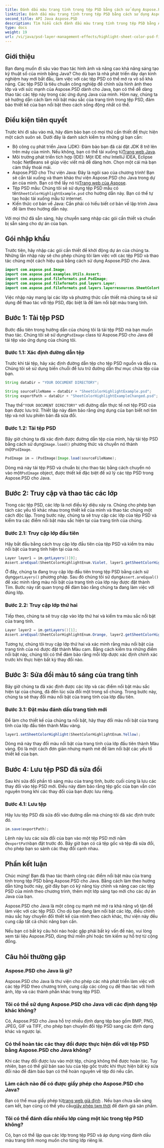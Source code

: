```yaml
---
title: Đánh dấu màu trang tính trong tệp PSD bằng cách sử dụng Aspose.PSD Java
linktitle: Đánh dấu màu trang tính trong tệp PSD bằng cách sử dụng Aspose.PSD Java
second_title: API Java Aspose.PSD
description: Tìm hiểu cách đánh dấu màu trang tính trong tệp PSD bằng Aspose.PSD cho Java. Hãy làm theo hướng dẫn từng bước của chúng tôi để nâng cao kỹ năng xử lý hình ảnh của bạn trong Java.
type: docs
weight: 19
url: /vi/java/psd-layer-management-effects/highlight-sheet-color-psd-files/
---
```

## Giới thiệu

Bạn đang muốn đi sâu vào thao tác hình ảnh và nâng cao khả năng sáng tạo kỹ thuật số của mình bằng Java? Cho dù bạn là nhà phát triển dày dạn kinh nghiệm hay mới bắt đầu, làm việc với các tệp PSD có thể mở ra vô số khả năng. Các tệp PSD là tiêu chuẩn công nghiệp để chỉnh sửa hình ảnh theo lớp và với sức mạnh của Aspose.PSD dành cho Java, bạn có thể dễ dàng thao tác các tệp này trong các ứng dụng Java của mình. Hôm nay, chúng ta sẽ hướng dẫn cách làm nổi bật màu sắc của trang tính trong tệp PSD, đảm bảo thiết kế của bạn nổi bật theo cách sống động nhất có thể.

## Điều kiện tiên quyết

Trước khi đi sâu vào mã, hãy đảm bảo bạn có mọi thứ cần thiết để thực hiện một cách suôn sẻ. Dưới đây là danh sách kiểm tra những gì bạn cần:

-  Bộ công cụ phát triển Java (JDK): Đảm bảo bạn đã cài đặt JDK 8 trở lên trên máy của mình. Nếu không, bạn có thể tải xuống từ[Trang web Java](https://www.oracle.com/java/technologies/javase-downloads.html).
- Môi trường phát triển tích hợp (IDE): Một IDE như IntelliJ IDEA, Eclipse hoặc NetBeans sẽ giúp việc viết mã dễ dàng hơn. Chọn một cái mà bạn cảm thấy thoải mái.
- Aspose.PSD cho Thư viện Java: Đây là ngôi sao của chương trình! Bạn sẽ cần tải xuống và tham khảo thư viện Aspose.PSD cho Java trong dự án của mình. Bạn có thể lấy nó từ[Trang web của Aspose](https://releases.aspose.com/psd/java/).
-  Tệp PSD mẫu: Chúng tôi sẽ sử dụng tệp PSD mẫu có tên`SheetColorHighlightExample.psd` cho hướng dẫn này. Bạn có thể tự tạo hoặc tải xuống mẫu từ internet.
- Kiến thức cơ bản về Java: Cần phải có hiểu biết cơ bản về lập trình Java để làm theo hướng dẫn này.

Với mọi thứ đã sẵn sàng, hãy chuyển sang nhập các gói cần thiết và chuẩn bị sẵn sàng cho dự án của bạn.

## Gói nhập khẩu

Trước tiên, hãy nhập các gói cần thiết để khởi động dự án của chúng ta. Những lần nhập này sẽ cho phép chúng tôi làm việc với các tệp PSD và thao tác chúng một cách hiệu quả bằng cách sử dụng Aspose.PSD cho Java.

```java
import com.aspose.psd.Image;
import com.aspose.psd.examples.Utils.Assert;
import com.aspose.psd.fileformats.psd.PsdImage;
import com.aspose.psd.fileformats.psd.layers.Layer;
import com.aspose.psd.fileformats.psd.layers.layerresources.SheetColorHighlightEnum;
```

Việc nhập này mang lại các lớp và phương thức cần thiết mà chúng ta sẽ sử dụng để thao tác với tệp PSD, đặc biệt là để làm nổi bật màu trang tính.

## Bước 1: Tải tệp PSD

Bước đầu tiên trong hướng dẫn của chúng tôi là tải tệp PSD mà bạn muốn thao tác. Chúng tôi sẽ sử dụng`PsdImage` class từ Aspose.PSD cho Java để tải tệp vào ứng dụng của chúng tôi.

### Bước 1.1: Xác định đường dẫn tệp

Trước khi tải tệp, hãy xác định đường dẫn tệp cho tệp PSD nguồn và đầu ra. Chúng tôi sẽ sử dụng biến chuỗi để lưu trữ đường dẫn thư mục chứa tệp của bạn.

```java
String dataDir = "YOUR DOCUMENT DIRECTORY";

String sourceFileName = dataDir + "SheetColorHighlightExample.psd";
String exportPath = dataDir + "SheetColorHighlightExampleChanged.psd";
```

 Thay thế`"YOUR DOCUMENT DIRECTORY"` với đường dẫn thực tế nơi tệp PSD của bạn được lưu trữ. Thiết lập này đảm bảo rằng ứng dụng của bạn biết nơi tìm tệp và nơi lưu phiên bản đã sửa đổi.

### Bước 1.2: Tải tệp PSD

 Bây giờ chúng ta đã xác định được đường dẫn tệp của mình, hãy tải tệp PSD bằng cách sử dụng`Image.load()` phương thức và chuyển nó thành một`PsdImage`.

```java
PsdImage im = (PsdImage)Image.load(sourceFileName);
```

 Dòng mã này tải tệp PSD và chuẩn bị cho thao tác bằng cách chuyển nó vào một`PsdImage` object, được thiết kế đặc biệt để xử lý các tệp PSD trong Aspose.PSD cho Java.

## Bước 2: Truy cập và thao tác các lớp

Trong các tệp PSD, các lớp là nơi điều kỳ diệu xảy ra. Chúng cho phép bạn tách các yếu tố khác nhau trong thiết kế của mình và thao tác chúng một cách độc lập. Trong bước này, chúng ta sẽ truy cập các lớp của tệp PSD và kiểm tra các điểm nổi bật màu sắc hiện tại của trang tính của chúng.

### Bước 2.1: Truy cập lớp đầu tiên

Hãy bắt đầu bằng cách truy cập lớp đầu tiên của tệp PSD và kiểm tra màu nổi bật của trang tính hiện tại của nó.

```java
Layer layer1 = im.getLayers()[0];
Assert.areEqual(SheetColorHighlightEnum.Violet, layer1.getSheetColorHighlight());
```

 Ở đây, chúng ta đang truy cập lớp đầu tiên trong tệp PSD bằng cách sử dụng`getLayers()` phương pháp. Sau đó chúng tôi sử dụng`Assert.areEqual()` để xác minh rằng màu nổi bật của trang tính của lớp này được đặt thành Tím. Bước này rất quan trọng để đảm bảo rằng chúng ta đang làm việc với đúng lớp.

### Bước 2.2: Truy cập lớp thứ hai

Tiếp theo, chúng ta sẽ truy cập vào lớp thứ hai và kiểm tra màu sắc nổi bật của trang tính.

```java
Layer layer2 = im.getLayers()[1];
Assert.areEqual(SheetColorHighlightEnum.Orange, layer2.getSheetColorHighlight());
```

Tương tự, chúng tôi truy cập lớp thứ hai và xác minh rằng màu nổi bật của trang tính của nó được đặt thành Màu cam. Bằng cách kiểm tra những điểm nổi bật này, chúng tôi có thể đảm bảo rằng mỗi lớp được xác định chính xác trước khi thực hiện bất kỳ thay đổi nào.

## Bước 3: Sửa đổi màu tô sáng của trang tính

Bây giờ chúng ta đã xác định được các lớp và các điểm nổi bật màu sắc hiện tại của chúng, đã đến lúc sửa đổi một trong số chúng. Trong bước này, chúng ta sẽ thay đổi màu nổi bật của trang tính của lớp đầu tiên.

### Bước 3.1: Đặt màu đánh dấu trang tính mới

Để làm cho thiết kế của chúng ta nổi bật, hãy thay đổi màu nổi bật của trang tính của lớp đầu tiên thành Màu vàng.

```java
layer1.setSheetColorHighlight(SheetColorHighlightEnum.Yellow);
```

Dòng mã này thay đổi màu nổi bật của trang tính của lớp đầu tiên thành Màu vàng. Đó là một cách đơn giản nhưng mạnh mẽ để làm nổi bật các yếu tố thiết kế của bạn.

## Bước 4: Lưu tệp PSD đã sửa đổi

Sau khi sửa đổi phần tô sáng màu của trang tính, bước cuối cùng là lưu các thay đổi vào tệp PSD mới. Điều này đảm bảo rằng tệp gốc của bạn vẫn còn nguyên trong khi các thay đổi của bạn được lưu riêng.

### Bước 4.1: Lưu tệp

Hãy lưu tệp PSD đã sửa đổi vào đường dẫn mà chúng tôi đã xác định trước đó.

```java
im.save(exportPath);
```

 Lệnh này lưu các sửa đổi của bạn vào một tệp PSD mới nằm ở`exportPath`bạn đặt trước đó. Bây giờ bạn có cả tệp gốc và tệp đã sửa đổi, cho phép bạn so sánh các thay đổi cạnh nhau.

## Phần kết luận

Chúc mừng! Bạn đã thao tác thành công các điểm nổi bật màu của trang tính trong tệp PSD bằng Aspose.PSD cho Java. Bằng cách làm theo hướng dẫn từng bước này, giờ đây bạn có kỹ năng tùy chỉnh và nâng cao các tệp PSD của mình theo chương trình, thêm một lớp sáng tạo mới cho các dự án Java của bạn.

Aspose.PSD cho Java là một công cụ mạnh mẽ mở ra khả năng vô tận để làm việc với các tệp PSD. Cho dù bạn đang làm nổi bật các lớp, điều chỉnh màu sắc hay chuyển đổi thiết kế của mình theo cách khác, thư viện này đều cung cấp tất cả chức năng bạn cần.

Nếu bạn có bất kỳ câu hỏi nào hoặc gặp phải bất kỳ vấn đề nào, vui lòng xem tài liệu Aspose.PSD, dùng thử miễn phí hoặc tìm kiếm sự hỗ trợ từ cộng đồng.

## Câu hỏi thường gặp

### Aspose.PSD cho Java là gì?
Aspose.PSD cho Java là thư viện cho phép các nhà phát triển làm việc với các tệp PSD theo chương trình, cung cấp các công cụ để thao tác với hình ảnh, lớp và các thành phần khác trong tệp PSD.

### Tôi có thể sử dụng Aspose.PSD cho Java với các định dạng tệp khác không?
Có, Aspose.PSD cho Java hỗ trợ nhiều định dạng tệp bao gồm BMP, PNG, JPEG, GIF và TIFF, cho phép bạn chuyển đổi tệp PSD sang các định dạng khác và ngược lại.

### Có thể hoàn tác các thay đổi được thực hiện đối với tệp PSD bằng Aspose.PSD cho Java không?
Khi các thay đổi được lưu vào một tệp, chúng không thể được hoàn tác. Tuy nhiên, bạn có thể giữ bản sao lưu của tệp gốc trước khi thực hiện bất kỳ sửa đổi nào để đảm bảo bạn có thể hoàn nguyên về tệp đó nếu cần.

### Làm cách nào để có được giấy phép cho Aspose.PSD cho Java?
 Bạn có thể mua giấy phép từ[trang web giả định](https://purchase.aspose.com/buy) . Nếu bạn chưa sẵn sàng cam kết, bạn cũng có thể yêu cầu[giấy phép tạm thời](https://purchase.aspose.com/temporary-license/) để đánh giá sản phẩm.

### Tôi có thể đánh dấu nhiều lớp cùng một lúc trong tệp PSD không?
Có, bạn có thể lặp qua các lớp trong tệp PSD và áp dụng vùng đánh dấu màu trang tính mong muốn cho từng lớp riêng lẻ.